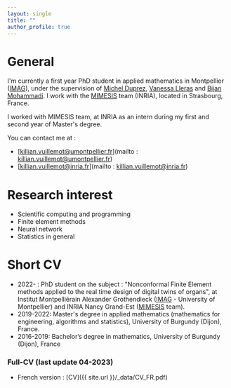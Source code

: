 ```yaml
---
layout: single
title: ""
author_profile: true
---
```


# General

I'm currently a first year PhD student in applied mathematics in Montpellier ([IMAG](https://imag.umontpellier.fr/)), under the supervision of [Michel Duprez](http://mduprez.perso.math.cnrs.fr/), [Vanessa Lleras](https://vanessalleras.wixsite.com/lleras) and [Bijan Mohammadi](https://www.iufrance.fr/les-membres-de-liuf/membre/156-bijan-mohammadi.html). 
I work with the [MIMESIS](https://mimesis.inria.fr/) team (INRIA), located in Strasbourg, France. 

I worked with MIMESIS team, at INRIA as an intern during my first and second year of Master's degree.

You can contact me at : 
* [killian.vuillemot@umontpellier.fr](mailto : killian.vuillemot@umontpellier.fr)
* [killian.vuillemot@inria.fr](mailto : killian.vuillemot@inria.fr)

# Research interest

* Scientific computing and programming
* Finite element methods
* Neural network
* Statistics in general


# Short CV 

* 2022- : PhD student on the subject : "Nonconformal Finite Element methods applied to the real time design of digital twins of organs", at Institut Montpelliérain Alexander Grothendieck ([IMAG](https://imag.umontpellier.fr/) - University of Montpellier) and INRIA Nancy Grand-Est ([MIMESIS](https://mimesis.inria.fr/) team).
* 2019-2022: Master's degree in applied mathematics (mathematics for engineering, algorithms and statistics), University of Burgundy (Dijon), France.
* 2016-2019: Bachelor’s degree in mathematics, University of Burgundy (Dijon), France

### Full-CV (last update 04-2023)

* French version :  [CV]({{ site.url }}/_data/CV_FR.pdf)
